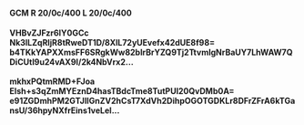 #### GCM R 20/0c/400 L 20/0c/400
**VHBvZJFzr6IY0GCc**<br/>**Nk3lLZqRIjR8tRweDT1D/8XlL72yUEvefx42dUE8f98=**<br/>**b4TKkYAPXXmsFF6SRgkWw82bIrBrYZQ9Tj2TtvmlgNrBaUY7LhWAW7QDiCUtI9u24vAX9I/2k4NbVrx2...**<br/><br/>
**mkhxPQtmRMD+FJoa**<br/>**EIsh+s3qZmMYEznD4hasTBdcTme8TutPUl20QvDMb0A=**<br/>**e91ZGDmhPM2GTJIIGnZV2hCsT7XdVh2DihpOGOTGDKLr8DFrZFrA6kTGansU/36hpyNXfrEins1veLel...**